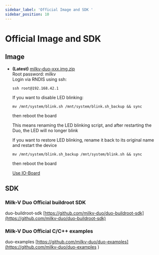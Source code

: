 ```yaml
---
sidebar_label: 'Official Image and SDK '
sidebar_position: 10
---
```

# Official Image and SDK

## Image
- **(Latest)** [milkv-duo-xxx.img.zip](https://github.com/milkv-duo/duo-buildroot-sdk/releases/)  
    Root password: milkv  
    Login via RNDIS using ssh:  
    ~~~
    ssh root@192.168.42.1  
    ~~~
    If you want to disable LED blinking:
    ```
    mv /mnt/system/blink.sh /mnt/system/blink.sh_backup && sync
    ```
    then reboot the board

    This means renaming the LED blinking script, and after restarting the Duo, the LED will no longer blink

    If you want to restore LED blinking, rename it back to its original name and restart the device
    ```
    mv /mnt/system/blink.sh_backup /mnt/system/blink.sh && sync
    ```
    then reboot the board

    [Use IO-Board](https://milkv.io/docs/duo/io-board/usb-ethernet-iob)


## SDK

### Milk-V Duo Official buildroot SDK
duo-buildroot-sdk [https://github.com/milkv-duo/duo-buildroot-sdk](https://github.com/milkv-duo/duo-buildroot-sdk)

### Milk-V Duo Official C/C++ examples
duo-examples [https://github.com/milkv-duo/duo-examples](https://github.com/milkv-duo/duo-examples
)
